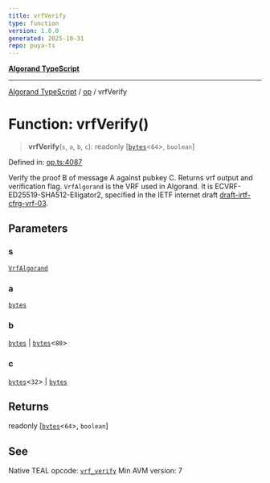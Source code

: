 ```yaml
---
title: vrfVerify
type: function
version: 1.0.0
generated: 2025-10-31
repo: puya-ts
---
```

[**Algorand TypeScript**](../../README.md)

***

[Algorand TypeScript](../../modules.md) / [op](../README.md) / vrfVerify

# Function: vrfVerify()

> **vrfVerify**(`s`, `a`, `b`, `c`): readonly \[[`bytes`](../../index/type-aliases/bytes.md)\<`64`\>, `boolean`\]

Defined in: [op.ts:4087](https://github.com/algorandfoundation/puya-ts/blob/main/packages/algo-ts/src/op.ts#L4087)

Verify the proof B of message A against pubkey C. Returns vrf output and verification flag.
`VrfAlgorand` is the VRF used in Algorand. It is ECVRF-ED25519-SHA512-Elligator2, specified in the IETF internet draft [draft-irtf-cfrg-vrf-03](https://datatracker.ietf.org/doc/draft-irtf-cfrg-vrf/03/).

## Parameters

### s

[`VrfAlgorand`](../enumerations/VrfVerify.md#vrfalgorand)

### a

[`bytes`](../../index/type-aliases/bytes.md)

### b

[`bytes`](../../index/type-aliases/bytes.md) | [`bytes`](../../index/type-aliases/bytes.md)\<`80`\>

### c

[`bytes`](../../index/type-aliases/bytes.md)\<`32`\> | [`bytes`](../../index/type-aliases/bytes.md)

## Returns

readonly \[[`bytes`](../../index/type-aliases/bytes.md)\<`64`\>, `boolean`\]

## See

Native TEAL opcode: [`vrf_verify`](https://dev.algorand.co/reference/algorand-teal/opcodes#vrf_verify)
Min AVM version: 7
